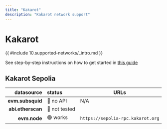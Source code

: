 ```yaml
---
title: "Kakarot"
description: "Kakarot network support"
---
```


<!-- markdownlint-disable single-h1 heading-increment no-inline-html -->

# Kakarot

{{ #include 10.supported-networks/_intro.md }}

See step-by-step instructions on how to get started in [this guide](https://docs.kakarot.org/ecosystem/data-indexers/dipdup)

## Kakarot Sepolia

|        datasource | status        | URLs                              |
| -----------------:|:------------- | --------------------------------- |
|  **evm.subsquid** | 🔴 no API     | N/A                               |
| **abi.etherscan** | 🤔 not tested |                                   |
|      **evm.node** | 🟢 works      | `https://sepolia-rpc.kakarot.org` |
